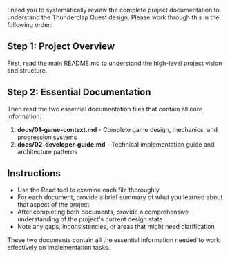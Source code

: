 I need you to systematically review the complete project documentation to understand the Thunderclap Quest design. Please work through this in the following order:

## Step 1: Project Overview
First, read the main README.md to understand the high-level project vision and structure.

## Step 2: Essential Documentation
Then read the two essential documentation files that contain all core information:

1. **docs/01-game-context.md** - Complete game design, mechanics, and progression systems
2. **docs/02-developer-guide.md** - Technical implementation guide and architecture patterns

## Instructions
- Use the Read tool to examine each file thoroughly
- For each document, provide a brief summary of what you learned about that aspect of the project
- After completing both documents, provide a comprehensive understanding of the project's current design state
- Note any gaps, inconsistencies, or areas that might need clarification

These two documents contain all the essential information needed to work effectively on implementation tasks.